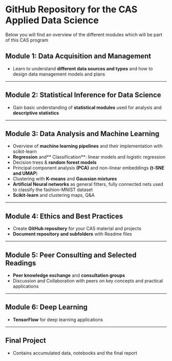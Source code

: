 

# GitHub Repository for the CAS Applied Data Science

Below you will find an overview of the different modules which will be part of this CAS program

## Module 1: Data Acquisition and Management
* Learn to understand **different data sources and types** and how to design data management models and plans

---

## Module 2: Statistical Inference for Data Science
* Gain basic understanding of **statistical modules** used for analysis and **descriptive statistics**

---

## Module 3: Data Analysis and Machine Learning
* Overview of **machine learning pipelines** and their implementation with scikit-learn
* **Regression** and** Classification**: linear models and logistic regression
* Decision trees & **random forest models**
* Principal component analysis **(PCA)** and non-linear embeddings **(t-SNE and UMAP**)
* Clustering with **K-means** and **Gaussian mixtures**
* **Artificial Neural networks** as general fitters, fully connected nets used to classify the fashion-MNIST dataset
* **Scikit-learn** and clustering maps, Q&A

---

## Module 4: Ethics and Best Practices
* Create **GitHub repository** for your CAS material and projects
* **Document repository and subfolders** with Readme files


---

## Module 5: Peer Consulting and Selected Readings
* **Peer knowledge exchange** and **consultation groups**
* Discussion and Collaboration with peers on key concepts and practical applications

---

## Module 6: Deep Learning
* **TensorFlow** for deep learning applications

---

## Final Project
* Contains accumulated data, notebooks and the final report
